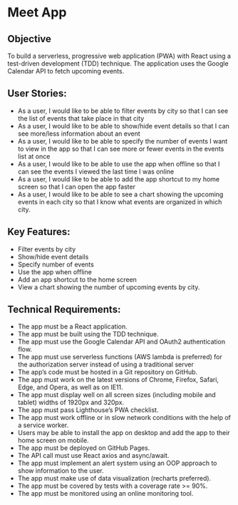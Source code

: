 # Meet App

## Objective 
To build a serverless, progressive web application (PWA) with React using a test-driven development (TDD) technique. The application uses the Google Calendar API to fetch upcoming events.

## User Stories: 
- As a user, I would like to be able to filter events by city so that I can see the list of events that take place in that city 
- As a user, I would like to be able to show/hide event details so that I can see more/less information about an event
- As a user, I would like to be able to specify the number of events I want to view in the app so that I can see more or fewer events in the events list at once
- As a user, I would like to be able to use the app when offline so that I can see the events I viewed the last time I was online
- As a user, I would like to be able to add the app shortcut to my home screen so that I can open the app faster
- As a user, I would like to be able to see a chart showing the upcoming events in each city so that I know what events are organized in which city.  

## Key Features: 
- Filter events by city 
- Show/hide event details 
- Specify number of events 
- Use the app when offline 
- Add an app shortcut to the home screen 
- View a chart showing the number of upcoming events by city.

## Technical Requirements: 
- The app must be a React application. 
- The app must be built using the TDD technique. 
- The app must use the Google Calendar API and OAuth2 authentication flow.
- The app must use serverless functions (AWS lambda is preferred) for the authorization server instead of using a traditional server
- The app’s code must be hosted in a Git repository on GitHub. 
- The app must work on the latest versions of Chrome, Firefox, Safari, Edge, and Opera, as well as on IE11. 
- The app must display well on all screen sizes (including mobile and tablet) widths of 1920px and 320px. 
- The app must pass Lighthouse’s PWA checklist. 
- The app must work offline or in slow network conditions with the help of a service worker. 
- Users may be able to install the app on desktop and add the app to their home screen on mobile. 
- The app must be deployed on GitHub Pages. 
- The API call must use React axios and async/await. 
- The app must implement an alert system using an OOP approach to show information to the user. 
- The app must make use of data visualization (recharts preferred). 
- The app must be covered by tests with a coverage rate >= 90%. 
- The app must be monitored using an online monitoring tool.